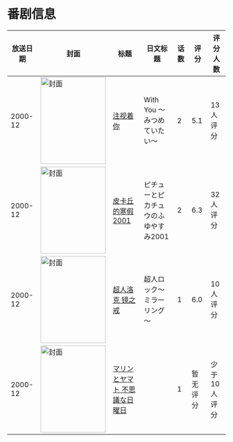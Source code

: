 # 番剧信息

|放送日期|封面|标题|日文标题|话数|评分|评分人数|
|---|---|---|---|---|---|---|
|2000-12|<img src="//lain.bgm.tv/pic/cover/c/20/42/104934_4aghC.jpg" alt="封面" style="width:150px;height:200px;object-fit:cover;">|[注视着你](https://bangumi.tv/subject/104934)|With You ～みつめていたい～|2|5.1|13人评分|
|2000-12|<img src="//lain.bgm.tv/pic/cover/c/5e/e7/90015_OlL1Q.jpg" alt="封面" style="width:150px;height:200px;object-fit:cover;">|[皮卡丘的寒假2001](https://bangumi.tv/subject/90015)|ピチューとピカチュウのふゆやすみ2001|2|6.3|32人评分|
|2000-12|<img src="//lain.bgm.tv/pic/cover/c/8a/fc/106696_lkDOr.jpg" alt="封面" style="width:150px;height:200px;object-fit:cover;">|[超人洛克 镜之戒](https://bangumi.tv/subject/106696)|超人ロック～ミラーリング～|1|6.0|10人评分|
|2000-12|<img src="//lain.bgm.tv/pic/cover/c/6e/08/112542_k55i9.jpg" alt="封面" style="width:150px;height:200px;object-fit:cover;">|[マリンとヤマト 不思議な日曜日](https://bangumi.tv/subject/112542)||1|暂无评分|少于10人评分|
